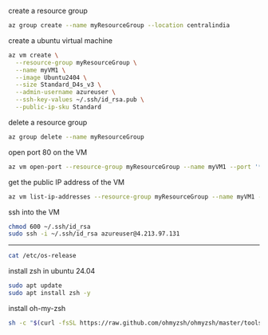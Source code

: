 create a resource group

```bash
az group create --name myResourceGroup --location centralindia
```

create a ubuntu virtual machine

```bash
az vm create \
  --resource-group myResourceGroup \
  --name myVM1 \
  --image Ubuntu2404 \
  --size Standard_D4s_v3 \
  --admin-username azureuser \
  --ssh-key-values ~/.ssh/id_rsa.pub \
  --public-ip-sku Standard
```


delete a resource group

```bash
az group delete --name myResourceGroup
```

open port 80 on the VM

```bash
az vm open-port --resource-group myResourceGroup --name myVM1 --port '*'
```

get the public IP address of the VM

```bash
az vm list-ip-addresses --resource-group myResourceGroup --name myVM1 --output table
```

ssh into the VM

```bash
chmod 600 ~/.ssh/id_rsa
sudo ssh -i ~/.ssh/id_rsa azureuser@4.213.97.131
```

---

```bash
cat /etc/os-release
```

install zsh in ubuntu 24.04

```bash
sudo apt update
sudo apt install zsh -y
```

install oh-my-zsh

```bash
sh -c "$(curl -fsSL https://raw.github.com/ohmyzsh/ohmyzsh/master/tools/install.sh)" -y
```

